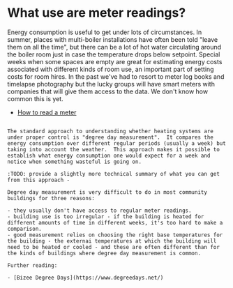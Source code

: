 # What use are meter readings?

Energy consumption is useful to get under lots of circumstances.  In summer, places with multi-boiler installations have often been told "leave them on all the time",  but there can be a lot of hot water circulating around the boiler room just in case the temperature drops below setpoint. Special weeks when some spaces are empty are great for estimating energy costs associated with different kinds of room use, an important part of setting costs for room hires.  In the past we've had to resort to meter log books and timelapse photography but the lucky groups will have smart meters with companies that will give them access to the data.  We don't know how common this is yet.

- [How to read a meter](https://www.citizensadvice.org.uk/scotland/consumer/energy/energy-supply/your-energy-meter/how-to-read-your-energy-meter/)


```{sidebar} Degree Day Measurement

The standard approach to understanding whether heating systems are under proper control is "degree day measurement".  It compares the energy consumption over different regular periods (usually a week) but taking into account the weather.  This approach makes it possible to establish what energy consumption one would expect for a week and notice when something wasteful is going on.  

:TODO: provide a slightly more technical summary of what you can get from this approach - 

Degree day measurement is very difficult to do in most community buildings for three reasons:

- they usually don't have access to regular meter readings.
- building use is too irregular - if the building is heated for different amounts of time in different weeks, it's too hard to make a comparison.
- good measurement relies on choosing the right base temperatures for the building - the externai temperatures at which the building will need to be heated or cooled - and these are often different than for the kinds of buildings where degree day measurement is common.

Further reading:

- [Bizee Degree Days](https://www.degreedays.net/)


```